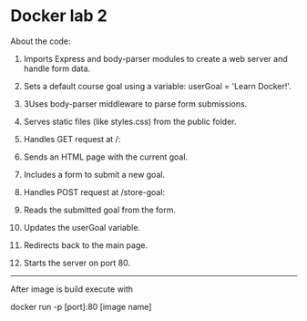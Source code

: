 # Docker lab 2

About the code:
1. Imports Express and body-parser modules to create a web server and handle form data.

2. Sets a default course goal using a variable: userGoal = 'Learn Docker!'.

3. 3Uses body-parser middleware to parse form submissions.

4. Serves static files (like styles.css) from the public folder.

5. Handles GET request at /:

6. Sends an HTML page with the current goal.

7. Includes a form to submit a new goal.

8. Handles POST request at /store-goal:

9. Reads the submitted goal from the form.

10. Updates the userGoal variable.

11. Redirects back to the main page.

12. Starts the server on port 80.

-----------------------------------------
After image is build execute with

docker run -p [port]:80 [image name]  
